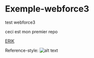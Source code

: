 # Exemple-webforce3
test webforce3

ceci est mon premier repo

[ERIK](https://www.youtube.com/watch?v=ZXSoSFzKd_4&ab_channel=FranceMusique "ERIK")






Reference-style: 
![alt text][logo]

[logo]: https://upload.wikimedia.org/wikipedia/commons/7/77/Satie-erik-4ff9d0bde1749.jpg "ERIK"
